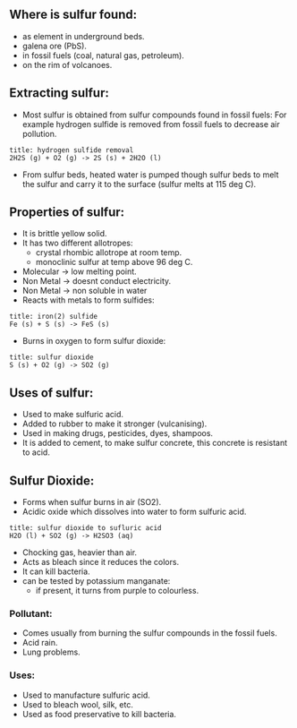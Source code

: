## Where is sulfur found:
- as element in underground beds.
- galena ore (PbS).
- in fossil fuels (coal, natural gas, petroleum).
- on the rim of volcanoes.

## Extracting sulfur:
- Most sulfur is obtained from sulfur compounds found in fossil fuels:
For example hydrogen sulfide is removed from fossil fuels to decrease air pollution.

```ad-seealso
title: hydrogen sulfide removal
2H2S (g) + O2 (g) -> 2S (s) + 2H2O (l)
```

- From sulfur beds, heated water is pumped though sulfur beds to melt the sulfur and carry it to the surface (sulfur melts at 115 deg C).

## Properties of sulfur:
- It is brittle yellow solid.
- It has two different allotropes:
	- crystal rhombic allotrope at room temp.
	- monoclinic sulfur at temp above 96 deg C.
- Molecular -> low melting point.
- Non Metal -> doesnt conduct electricity.
- Non Metal -> non soluble in water
- Reacts with metals to form sulfides:
```ad-seealso
title: iron(2) sulfide
Fe (s) + S (s) -> FeS (s)
```
- Burns in oxygen to form sulfur dioxide:
```ad-seealso
title: sulfur dioxide
S (s) + O2 (g) -> SO2 (g)
```

## Uses of sulfur:
- Used to make sulfuric acid.
- Added to rubber to make it stronger (vulcanising).
- Used in making drugs, pesticides, dyes, shampoos.
- It is added to cement, to make sulfur concrete, this concrete is resistant to acid.

## Sulfur Dioxide:
- Forms when sulfur burns in air (SO2).
- Acidic oxide which dissolves into water to form sulfuric acid.
```ad-seealso
title: sulfur dioxide to sufluric acid
H2O (l) + SO2 (g) -> H2SO3 (aq)
```
- Chocking gas, heavier than air.
- Acts as bleach since it reduces the colors.
- It can kill bacteria.
- can be tested by potassium manganate:
	- if present, it turns from purple to colourless.

### Pollutant:
- Comes usually from burning the sulfur compounds in the fossil fuels.
- Acid rain.
- Lung problems.

### Uses:
- Used to manufacture sulfuric acid.
- Used to bleach wool, silk, etc.
- Used as food preservative to kill bacteria.


